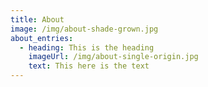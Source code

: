 ```yaml
---
title: About
image: /img/about-shade-grown.jpg
about_entries:
  - heading: This is the heading
    imageUrl: /img/about-single-origin.jpg
    text: This here is the text
---
```


